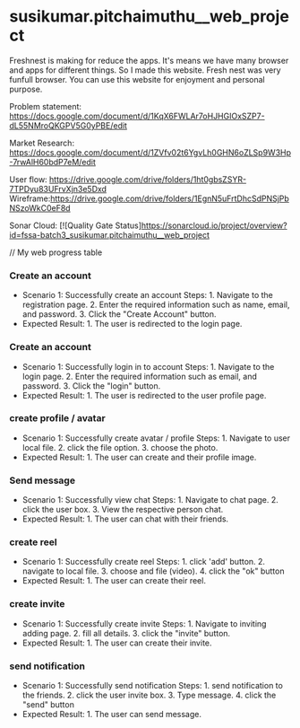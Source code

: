 # susikumar.pitchaimuthu__web_project


Freshnest is making for reduce the apps. It's means we have many browser and apps for different things. So I made this website. Fresh nest was very funfull browser. You can use this website for enjoyment and personal purpose.

Problem statement: https://docs.google.com/document/d/1KqX6FWLAr7oHJHGIOxSZP7-dL55NMroQKGPV5G0yPBE/edit

Market Research: https://docs.google.com/document/d/1ZVfv02t6YgvLh0GHN6oZLSp9W3Hp-7rwAlH60bdP7eM/edit

User flow: https://drive.google.com/drive/folders/1ht0gbsZSYR-7TPDyu83UFrvXjn3e5Dxd Wireframe:https://drive.google.com/drive/folders/1EgnN5uFrtDhcSdPNSjPbNSzoWkC0eF8d

Sonar Cloud: [![Quality Gate Status]https://sonarcloud.io/project/overview?id=fssa-batch3_susikumar.pitchaimuthu__web_project


// My web progress table


### Create an account
  - Scenario 1: Successfully create an account
      Steps:
         1. Navigate to the registration page.
         2. Enter the required information such as name, email, and password.
         3. Click the "Create Account" button.
   - Expected Result:
         1. The user is redirected to the login page.


### Create an account
   - Scenario 1: Successfully login in to account
     Steps:
         1. Navigate to the login page.
         2. Enter the required information such as email, and password.
         3. Click the "login" button.
   - Expected Result:
         1. The user is redirected to the user profile page.



### create profile / avatar 

   - Scenario 1: Successfully create avatar / profile
      Steps:
           1. Navigate to user local file.
           2. click the file option.
           3. choose the photo.
   - Expected Result:
           1. The user can create and their profile image.


### Send message 

   - Scenario 1: Successfully view chat
      Steps:
           1. Navigate to chat page.
           2. click the user box.
           3. View the respective person chat.
   - Expected Result:
           1. The user can chat with their friends.
           
 
### create reel

   - Scenario 1: Successfully create reel
      Steps:
           1. click 'add' button.
           2. navigate to local file.
           3. choose and file (video).
           4. click the "ok" button
   - Expected Result:
           1. The user can create their reel. 
           
           
           
### create invite

   - Scenario 1: Successfully create invite
      Steps:
           1. Navigate to inviting adding page.
           2. fill all details.
           3. click the "invite" button.
   - Expected Result:
           1. The user can create their invite.
           
           
           
### send notification

   - Scenario 1: Successfully send notification
      Steps:
           1. send notification to the friends.
           2. click the user invite box.
           3. Type message.
           4. click the "send" button
   - Expected Result:
           1. The user can send message.



